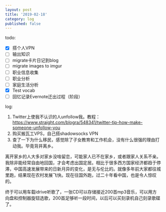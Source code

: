 ```yaml
---
layout: post
title: '2019-02-18'
category: log
published: false
---
```


todo:

- [x] 搭个人VPN
- [ ] 输出知识
- [ ] migrate卡片日记到blog
- [ ] migrate images to imgur
- [ ] 职业信息收集
- [ ] 职业分析
- [ ] 家庭生活分析
- [x] Test vocab
- [ ] 回忆记录Evernote迁出过程（阶段）

log:

1. Twitter上使我不认识的人unfollow我。教程：https://www.straight.com/blogra/548341/twitter-tip-how-make-someone-unfollow-you
2. 购买搬瓦工VPS，自己搭shadowsocks VPN
3. 查了一下为什么移民，感觉除了子女教育和工作机会，没有什么很强的理由打动我。毕竟背井离乡。


离开家乡的人大多对家乡没啥留恋，可能家人已不在家乡，或者跟家人关系不亲。我除非能经常自由地回国，才会考虑出国定居。相比于很多西方国家经济都趋于停滞，中国高速发展带来的日新月异的变化，是无与伦比的。就像多年前大家都往城里跑，结果现在农村发展飞快。现在往国外跑，过二十年看中国，也是令人惊叹的。

终于可以用车载idrive听歌了，一张CD可以存储接近200首mp3音乐，可以用方向盘和控制器旋钮选歌，200首足够听一段时间，以后可以买刻录机自己刻录歌碟了。

